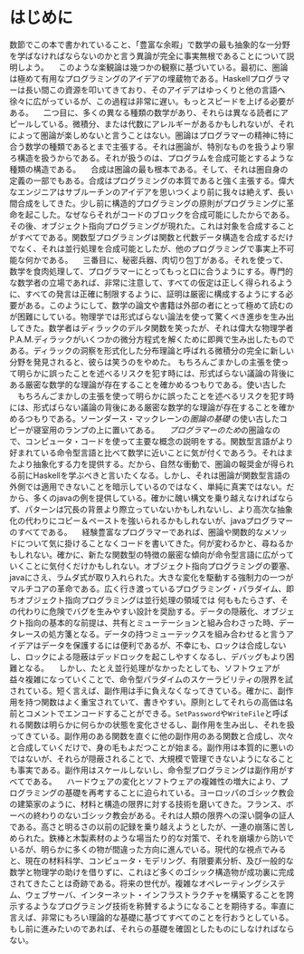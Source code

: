 # はじめに
 数節でこの本で書かれていること、「豊富な余暇」で数学の最も抽象的な一分野を学ばなければならないのかと言う異論が完全に事実無根であることについて説明しよう。
 　このような楽観論は幾つかの観察に基づいている。最初に、圏論は極めて有用なプログラミングのアイデアの埋蔵物である。Haskellプログラマーは長い間この資源を叩いてきており、そのアイデアはゆっくりと他の言語へ徐々に広がっているが、この過程は非常に遅い。もっとスピードを上げる必要がある。
 　二つ目に、多くの異なる種類の数学があり、それらは異なる読者にアピールしている。微積分、または代数にアレルギーがあるかもしれないが、それによって圏論が楽しめないと言うことはない。圏論はプログラマーの精神に特に合う数学の種類であるとまで主張する。それは圏論が、特別なものを扱うより寧ろ構造を扱うからである。それが扱うのは、プログラムを合成可能とするような種類の構造である。
 　合成は圏論の最も根本である。そして、それは圏自身の定義の一部でもある。合成はプログラミングの本質であると強く主張する。偉大なエンジニアはサブルーチンのアイデアを思いつくより前に我々は絶えず、長い間合成をしてきた。少し前に構造的プログラミングの原則がプログラミングに革命を起こした。なぜならそれがコードのブロックを合成可能にしたからである。その後、オブジェクト指向プログラミングが現れた。これは対象を合成することがすべてである。関数型プログラミングは関数と代数データ構造を合成するだけでなく、それは並行処理を合成可能としたが、他のプログラミングで事実上不可能な何かである。
　三番目に、秘密兵器、肉切り包丁がある。それを使って、数学を食肉処理して、プログラマーにとってもっと口に合うようにする。専門的な数学者の立場であれば、非常に注意して、すべての仮定は正しく得られるように、すべての発言は正確に制限するように、証明は厳密に構成するようにする必要がある。このようにして、数学の論文や書籍は外部の者にとって極めて読むのが困難にしている。物理学では形式ばらない論法を使って驚くべき進歩を生み出してきた。数学者はディラックのデルタ関数を笑ったが、それは偉大な物理学者P.A.M.ディラックがいくつかの微分方程式を解くために即興で生み出したものである。ディラックの洞察を形式化した分布理論と呼ばれる微積分の完全に新しい分野を発見されると、彼らは笑うのをやめた。
もちろんごまかしの主張を使って明らかに誤ったことを述べるリスクを犯す時には、形式ばらない議論の背後にある厳密な数学的な理論が存在することを確かめるつもりである。使い古した
　もちろんごまかしの主張を使って明らかに誤ったことを述べるリスクを犯す時には、形式ばらない議論の背後にある厳密な数学的な理論が存在することを確かめるつもりである。ソーンダース・マックレーンの*圏論の基礎* の使い古したコピーが寝室用のランプの上に置いてある。
　*プログラマーのため*の圏論なので、コンピュータ・コードを使って主要な概念の説明をする。関数型言語がより好まれている命令型言語と比べて数学に近いことに気が付くであろう。それはまたより抽象化する力を提供する。だから、自然な衝動で、圏論の報奨金が得られる前にHaskellを学ぶべきと言いたくなる。しかし、それは圏論が関数型言語の外側では適用できないことを暗示しているのではなく、単純に真実ではない。だから、多くのjavaの例を提供している。確かに醜い構文を乗り越えなければならず、パターンは冗長の背景より際立っていないかもしれないし、より高次な抽象化の代わりにコピー＆ペーストを強いられるかもしれないが、javaプログラマーのすべてである。
　経験豊富なプログラマーであれば、圏論や関数的なメソッドについて気に掛けることなくコードを書いてきた。何が変わるかと、尋ねるかもしれない。確かに、新たな関数型の特徴の厳密な傾向が命令型言語に広がっていくことに気付くだけかもしれない。オブジェクト指向プログラミングの要塞、javaにさえ、ラムダ式が取り入れられた。大きな変化を駆動する強制力の一つがマルチコアの革命である。広く行き渡っているプログラミング・パラダイム、即ちオブジェクト指向プログラミングは並行処理の領域では
何ももたらさず、その代わりに危険でバグを生みやすい設計を奨励する。データの隠蔽化、オブジェクト指向の基本的な前提は、共有とミューテーションと組み合わさった時、データレースの処方箋となる。データの持つミューテックスを組み合わせると言うアイデアはデータを保護するには便利であるが、不幸にも、ロックは合成しないし、ロックによる隠蔽はデッドロックを起こしやすくなるし、デバッグもより困難となる。
　しかし、たとえ並行処理がなかったとしても、ソフトウェアが益々複雑になっていくことで、命令型パラダイムのスケーラビリティの限界を試されている。短く言えば、副作用は手に負えなくなってきている。確かに、副作用を持つ関数はよく重宝されていて、書きやすい。原則としてそれらの高価は名前とコメントでエンコードすることができる。`SetPassword`や`WriteFile`と呼ばれる関数は明らかに何らかの状態を変化させるし、副作用を生み出し、それを扱ってきている。副作用のある関数を直ぐに他の副作用のある関数と合成し、次々と合成していくだけで、身の毛もよだつことが始まる。副作用は本質的に悪いのではないが、それらが隠蔽されることで、大規模で管理できないようになることも事実である。副作用はスケールしないし、命令型プログラミングは副作用がすべてである。
　ハードウェアの変化とソフトウェアの複雑性の増大により、プログラミングの基礎を再考することに迫られている。ヨーロッパのゴシック教会の建築家のように、材料と構造の限界に対する技術を磨いてきた。フランス、ボーベの終わりのないゴシック教会がある。それは人類の限界への深い闘争の証人である。高さと明るさの以前の記録を乗り越えようとしたが、一連の崩落に苦しめられた。鉄棒と木製素材のような場当たり的な対策で、それを崩壊から防いでいるが、明らかに多くの物が間違った方向に進んでいる。現代的な視点でみると、現在の材料科学、コンピュータ・モデリング、有限要素分析、及び一般的な数学と物理学の助けを借りずに、これほど多くのゴシック構造物が成功裏に完成されてきたことは奇跡である。将来の世代が。複雑なオペレーティングシステム、ウェブサーバ、インターネット・インフラストラクチャを構築することを誇示するようなプログラミング技術を称賛するようになることを期待する。率直に言えば、非常にもろい理論的な基礎に基づてすべてのことを行おうとしている。もし前に進みたいのであれば、それらの基礎を確固としたものにしなければならない。
